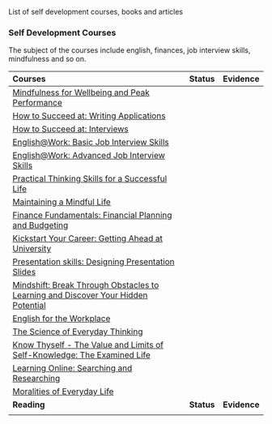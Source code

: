 List of self development courses, books and articles


### Self Development Courses

The subject of the courses include english, finances, job interview skills, mindfulness and so on.

| **Courses**                                               | **Status** | **Evidence** |
| :-------------------------------------------------------- | :--------: | :----------: |
| [Mindfulness for Wellbeing and Peak Performance](https://www.futurelearn.com/courses/mindfulness-wellbeing-performance)             |            |              |
| [How to Succeed at: Writing Applications](https://www.futurelearn.com/courses/writing-applications) |            |              |
| [How to Succeed at: Interviews](https://www.futurelearn.com/courses/interviews) |            |              |
| [English@Work: Basic Job Interview Skills](https://www.edx.org/course/englishwork-basic-job-interview-skills) |            |              |
| [English@Work: Advanced Job Interview Skills](https://www.edx.org/course/englishwork-advanced-job-interview-skills) |            |              |
| [Practical Thinking Skills for a Successful Life](https://www.edx.org/course/life-death-mysteries-meanings) |            |              |
| [Maintaining a Mindful Life](https://www.futurelearn.com/courses/mindfulness-life) |            |              |
| [Finance Fundamentals: Financial Planning and Budgeting](https://www.futurelearn.com/courses/personal-financial-planning-and-budgeting) |            |              |
| [Kickstart Your Career: Getting Ahead at University](https://www.futurelearn.com/courses/kickstart-your-career) |            |              |
| [Presentation skills: Designing Presentation Slides](https://www.coursera.org/learn/slides) |            |              |
| [Mindshift: Break Through Obstacles to Learning and Discover Your Hidden Potential](https://www.coursera.org/learn/mindshift) |            |              |
| [English for the Workplace](https://www.futurelearn.com/courses/workplace-english) |            |              |
| [The Science of Everyday Thinking](https://www.edx.org/course/the-science-of-everyday-thinking) |            |              |
| [Know Thyself - The Value and Limits of Self-Knowledge: The Examined Life](https://www.coursera.org/learn/know-thyself-the-examined-life) |            |              |
| [Learning Online: Searching and Researching](https://www.futurelearn.com/courses/searching-and-researching) |            |              |
| [Moralities of Everyday Life](https://www.coursera.org/learn/moralities) |            |              |
| **Reading**                                               | **Status** | **Evidence** |
|                                                           |            |              |

